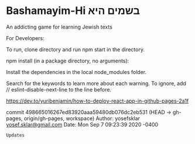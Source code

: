 # Bashamayim-Hi  בשמים היא
An addicting game for learning Jewish texts



For Developers:

To run, clone directory and run npm start in the directory.

npm install (in a package directory, no arguments):

Install the dependencies in the local node_modules folder.

Search for the keywords to learn more about each warning.
To ignore, add // eslint-disable-next-line to the line before.

https://dev.to/yuribenjamin/how-to-deploy-react-app-in-github-pages-2a1f

commit 498665016267ed83920aaa59480db076dc2eb531 (HEAD -> gh-pages, origin/gh-pages, workspace)
Author: yosefsklar <yosef.sklar@gmail.com>
Date:   Mon Sep 7 09:23:39 2020 -0400

    Updates
